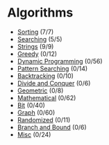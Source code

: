 # Algorithms

* [Sorting](https://github.com/shamy1st/algorithms-sorting) (7/7)
* [Searching](https://github.com/shamy1st/algorithms-searching) (5/5)
* [Strings](https://github.com/shamy1st/algorithms-strings) (9/9)
* [Greedy](https://github.com/shamy1st/algorithms-greedy) (0/12)
* [Dynamic Programming](https://github.com/shamy1st/algorithms-dynamic-programming) (0/56)
* [Pattern Searching](https://github.com/shamy1st/algorithms-pattern-searching) (0/14)
* [Backtracking](https://github.com/shamy1st/algorithms-backtracking/) (0/10)
* [Divide and Conquer](https://github.com/shamy1st/algorithms-divide-conquer) (0/6)
* [Geometric](https://github.com/shamy1st/algorithms-geometric) (0/8)
* [Mathematical](https://github.com/shamy1st/algorithms-mathematical) (0/62)
* [Bit](https://github.com/shamy1st/algorithms-bit) (0/40)
* [Graph](https://github.com/shamy1st/algorithms-graph) (0/60)
* [Randomized](https://github.com/shamy1st/algorithms-randomized) (0/11)
* [Branch and Bound](https://github.com/shamy1st/algorithms-branch-bound) (0/6)
* [Misc](https://github.com/shamy1st/algorithms-misc) (0/24)
